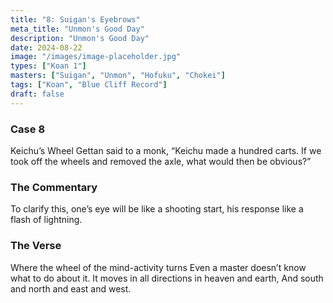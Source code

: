 ```yaml
---
title: "8: Suigan's Eyebrows"
meta_title: "Unmon's Good Day"
description: "Unmon's Good Day"
date: 2024-08-22
image: "/images/image-placeholder.jpg"
types: ["Koan 1"]
masters: ["Suigan", "Unmon", "Hofuku", "Chokei"]
tags: ["Koan", "Blue Cliff Record"]
draft: false
---
```


### Case 8

Keichu’s Wheel
Gettan said to a monk, “Keichu made a hundred carts. If we took off the wheels and removed the axle, what would then be obvious?”

### The Commentary
To clarify this, one’s eye will be like a shooting start, his response like a flash of lightning.

### The Verse
Where the wheel of the mind-activity turns Even a master doesn’t know what to do about it. It moves in all directions in heaven and earth, And south and north and east and west.


